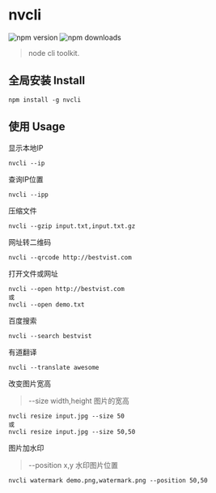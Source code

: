 # nvcli

![npm version](https://img.shields.io/npm/v/nvcli.svg)
![npm downloads](https://img.shields.io/npm/dt/nvcli.svg)

> node cli toolkit.

## 全局安装 Install

```
npm install -g nvcli
```

## 使用 Usage

显示本地IP 
```
nvcli --ip
```

查询IP位置 
```
nvcli --ipp 
```

压缩文件 
```
nvcli --gzip input.txt,input.txt.gz
```

网址转二维码
```
nvcli --qrcode http://bestvist.com
```

打开文件或网址
```
nvcli --open http://bestvist.com
或
nvcli --open demo.txt
```

百度搜索
```
nvcli --search bestvist
```

有道翻译
```
nvcli --translate awesome
```

改变图片宽高
> --size width,height  图片的宽高 

```
nvcli resize input.jpg --size 50
或
nvcli resize input.jpg --size 50,50
```

图片加水印
> --position x,y 水印图片位置

```
nvcli watermark demo.png,watermark.png --position 50,50
```